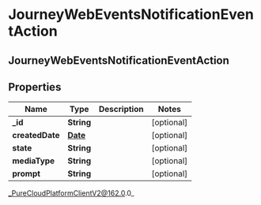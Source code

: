 # JourneyWebEventsNotificationEventAction

## JourneyWebEventsNotificationEventAction

## Properties

|Name | Type | Description | Notes|
|------------ | ------------- | ------------- | -------------|
| **_id** | **String** |  | [optional] |
| **createdDate** | [**Date**](Date) |  | [optional] |
| **state** | **String** |  | [optional] |
| **mediaType** | **String** |  | [optional] |
| **prompt** | **String** |  | [optional] |



_PureCloudPlatformClientV2@162.0.0_
